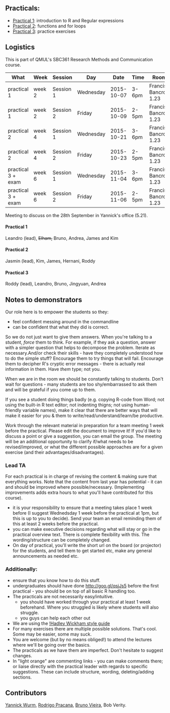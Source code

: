 ## Practicals:

* [Practical 1](/practical1.md): introduction to R and Regular expressions
* [Practical 2](/practical2.md): functions and for loops
* [Practical 3](/practical3.md): practice exercises

## Logistics

This is part of QMUL's SBC361 Research Methods and Communication course.

|What|Week|Session|Day|Date|Time|Room|
|----|----|-------|---|----|----|----|
|practical 1|week 2|Session 1|Wednesday|2015-10-07|3-6pm|Francis Bancroft 1.23|
|practical 1|week 2|Session 2|Friday|2015-10-09|2-5pm|Francis Bancroft 1.23|
|practical 2|week 4|Session 1|Wednesday|2015-10-21|3-6pm|Francis Bancroft 1.23|
|practical 2|week 4|Session 2|Friday|2015-10-23|2-5pm|Francis Bancroft 1.23|
|practical 3 + exam|week 6|Session 1|Wednesday|2015-11-04|3-6pm|Francis Bancroft 1.23|
|practical 3 + exam|week 6|Session 2|Friday|2015-11-06|2-5pm|Francis Bancroft 1.23|

Meeting to discuss on the 28th September in Yannick's office (5.21).

#### Practical 1
Leandro (lead), ~~Elham,~~ Bruno, Andrea, James and Kim

#### Practical 2
Jasmin (lead), Kim, James, Hernani, Roddy

#### Practical 3
Roddy (lead), Leandro, Bruno, Jingyuan, Andrea

## Notes to demonstrators

Our role here is to empower the students so they:
   * feel confident messing around in the commandline
   * can be confident that what they did is correct.

So we do not just want to give them answers. When you're talking to a student, *force* them to think. For example, if they ask a question, answer with a simpler question that helps to decompose the problem. Iterate as necessary.And/or check their skills - have they completely understood how to do the simple stuff? Encourage them to try things that will fail. Encourage them to decipher R's cryptic error messages - there is actually real information in them. Have *them* type; not you.

When we are in the room we should be constantly talking to students. Don't wait for questions - many students are too shy/embarrassed to ask them and will be grateful if you come up to them.

If you see a student doing things badly (e.g. copying R-code from Word; not using the built-in R text editor; not indenting thigns; not using human-friendly variable names), make it clear that there are better ways that will make it easier for you & them to write/read/understand/learn/be productive.

Work through the relevant material in preparation for a team meeting 1 week before the practical. Please edit the document to improve it! If you'd like to discuss a point or give a suggestion, you can email the group. The meeting will be an additional opportunity to clarify if/what needs to be revised/improved, or what the different possible approaches are for a given exercise (and their advantages/disadvantages).

### Lead TA
For each practical is in charge of revising the content & making sure that everything works. Note that the content from last year has potential - it can and should be improved where possible/necessary.  (Implementing improvements adds extra hours to what you'll have contributed for this course).

* it is your responsibility to ensure that a meeting takes place 1 week before (I suggest Wednedsday 1 week before the practical at 1pm, but this is up to you to decide). Send your team an email reminding them of this at least 2 weeks before the practical.
* you can make executive decisions regarding what will stay or go in the practical overview text. There is complete flexibility with this. The wording/structure can be completely changed.
* On day of practical, you'll write the short url on the board (or projector) for the students, and tell them to get started etc, make any general announcements as needed etc.

### Additionally:
* ensure that you know how to do this stuff.
* undergraduates should have done  http://goo.gl/qsjJs5 before the first practical - you should be on top of all basic R handling too.
* The practicals are not necessarily easy/intuitive.
  * you should have worked through your practical at least 1 week beforehand. Where you struggled is likely where students will also struggle.
  * you guys can help each other out
* We are using the [!Hadley Wickham style guide](http://adv-r.had.co.nz/Style.html)
* For many exercises there are multiple possible solutions. That's cool. Some may be easier, some may suck.
* You are welcome (but by no means obliged!) to attend the lectures where we'll be going over the basics.
* The practicals as we have them are imperfect. Don't hesitate to suggest changes.
* In "light orange" are commenting links - you can make comments there; or liaise directly with the practical leader with regards to specific suggestions. These can include structure, wording, deleting/adding sections.

## Contributors

[Yannick Wurm](http://yannick.poulet.org), [Rodrigo Pracana](http://www.sbcs.qmul.ac.uk/staff/rodrigopracana.html), [Bruno Vieira](https://github.com/bmpvieira), Bob Verity.
